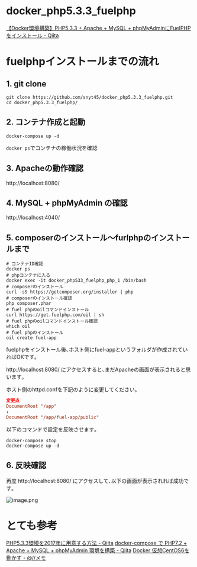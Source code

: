 # docker_php5.3.3_fuelphp
[【Docker環境構築】PHP5\.3\.3 \+ Apache \+ MySQL \+ phpMyAdminにFuelPHPをインストール \- Qiita](https://qiita.com/snyt45/items/b54ce2ac5be2a474d9b6)

# fuelphpインストールまでの流れ
## 1. git clone
```
git clone https://github.com/snyt45/docker_php5.3.3_fuelphp.git
cd docker_php5.3.3_fuelphp/
```

## 2. コンテナ作成と起動
```
docker-compose up -d
```
`docker ps`でコンテナの稼働状況を確認

## 3. Apacheの動作確認
http://localhost:8080/

## 4. MySQL + phpMyAdmin の確認
http://localhost:4040/

## 5. composerのインストール～furlphpのインストールまで
```
# コンテナID確認
docker ps
# phpコンテナに入る
docker exec -it docker_php533_fuelphp_php_1 /bin/bash
# composerのインストール
curl -sS https://getcomposer.org/installer | php
# composerのインストール確認
php composer.phar
# fuel phpのoilコマンドインストール
curl https://get.fuelphp.com/oil | sh
# fuel phpのoilコマンドインストール確認
which oil
# fuel phpのインストール
oil create fuel-app
```

fuelphpをインストール後､ホスト側にfuel-appというフォルダが作成されていればOKです｡

http://localhost:8080/ にアクセスすると､まだApacheの画面が表示されると思います｡

ホスト側のhttpd.confを下記のように変更してください｡

```httpd.conf
変更点
DocumentRoot "/app"
↓
DocumentRoot "/app/fuel-app/public"
```

以下のコマンドで設定を反映させます｡

```
docker-compose stop
docker-compose up -d
```


## 6. 反映確認
再度 http://localhost:8080/ にアクセスして､以下の画面が表示されれば成功です｡

![image.png](https://qiita-image-store.s3.ap-northeast-1.amazonaws.com/0/163887/584f6e04-8a32-98bf-f696-cad1160af4c6.png)


# とても参考
[PHP5\.3\.3環境を2017年に用意する方法 \- Qiita](https://qiita.com/suin/items/b13df0febf02a61cb5c5)
[docker\-compose で PHP7\.2 \+ Apache \+ MySQL \+ phpMyAdmin 環境を構築 \- Qiita](https://qiita.com/naente_dev/items/d259ea84c172deeff7d8)
[Docker 仮想CentOS6を動かす \- @//メモ](https://hondou.homedns.org/pukiwiki/index.php?Docker%20%B2%BE%C1%DBCentOS6%A4%F2%C6%B0%A4%AB%A4%B9)
